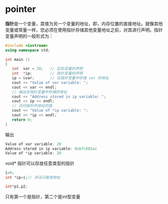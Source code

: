# pointer
**指针**是一个变量，其值为另一个变量的地址，即，内存位置的直接地址。就像其他变量或常量一样，您必须在使用指针存储其他变量地址之前，对其进行声明。指针变量声明的一般形式为：
```c++
#include <iostream>
using namespace std;
 
int main ()
{
   int  var = 20;   // 实际变量的声明
   int  *ip;        // 指针变量的声明
   ip = &var;       // 在指针变量中存储 var 的地址
   cout << "Value of var variable: ";
   cout << var << endl;
   // 输出在指针变量中存储的地址
   cout << "Address stored in ip variable: ";
   cout << ip << endl;
   // 访问指针中地址的值
   cout << "Value of *ip variable: ";
   cout << *ip << endl;
   return 0;
}
```
输出
```c++
Value of var variable: 20
Address stored in ip variable: 0xbfc601ac
Value of *ip variable: 20
```

void* 指针可以存放任意类型的指针
```c++
i=0;
int *ip=i;// 非法只能放地址
```
```c++
int*p1,p2;
```
只有第一个是指针，第二个是int型变量